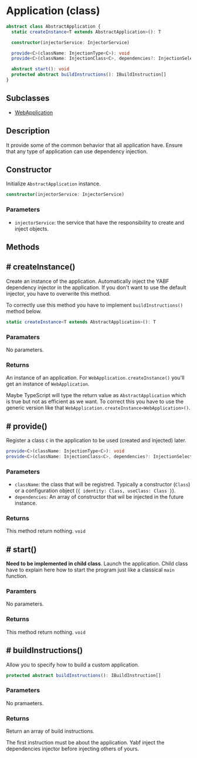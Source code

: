 # Application (class)

```ts
abstract class AbstractApplication {
  static createInstance<T extends AbstractApplication>(): T

  constructor(injectorService: InjectorService)

  provide<C>(className: InjectionType<C>): void
  provide<C>(className: InjectionClass<C>, dependencies?: InjectionSelector<any>[]): void

  abstract start(): void
  protected abstract buildInstructions(): IBuildInstruction[]
}
```

## Subclasses

- [WebApplication](./web-application.md)

## Description

It provide some of the common behavior that all application have. Ensure that any type of application can use dependency injection.

## Constructor

Initialize `AbstractApplication` instance.

```ts
constructor(injectorService: InjectorService)
```

### Parameters

- `injectorService`: the service that have the responsibility to create and inject objects.

## Methods

## # createInstance()

Create an instance of the application. Automatically inject the YABF dependency injector in the application. If you don't want to use the default injector, you have to overwrite this method.

To correctly use this method you have to implement `buildInstructions()` method below.

```ts
static createInstance<T extends AbstractApplication>(): T
```

### Paramaters

No parameters.

### Returns

An instance of an application. For `WebApplication.createInstance()` you'll get an instance of `WebApplication`.

Maybe TypeScript will type the return value as `AbstractApplication` which is true but not as efficient as we want. To correct this you have to use the generic version like that `WebApplication.createInstance<WebApplication>()`.

## # provide()

Register a class `C` in the application to be used (created and injected) later.

```ts
provide<C>(className: InjectionType<C>): void
provide<C>(className: InjectionClass<C>, dependencies?: InjectionSelector<any>[]): void
```

### Parameters

- `className`: the class that will be registred. Typically a constructor (`Class`) or a configuration object (`{ identity: Class, useClass: Class }`).
- `dependencies`: An array of constructor that wil be injected in the future instance.

### Returns

This method return nothing. `void`

## # start()

**Need to be implemented in child class**. Launch the application. Child class have to explain here how to start the program just like a classical `main` function.

### Paramters

No parameters.

### Returns

This method return nothing. `void`

## # buildInstructions()

Allow you to specify how to build a custom application.

```ts
protected abstract buildInstructions(): IBuildInstruction[]
```

### Parameters

No pramaeters.

### Returns

Return an array of build instructions.

The first instruction must be about the application. Yabf inject the dependencies injector before injecting others of yours.
